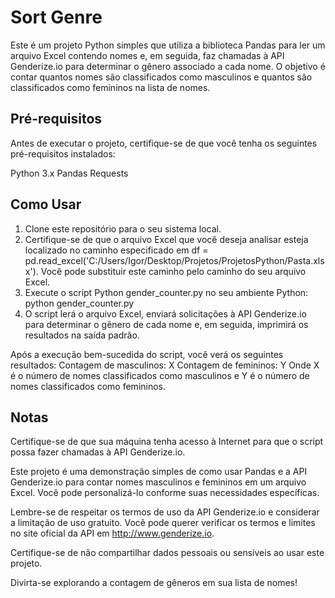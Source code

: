 # Sort Genre

Este é um projeto Python simples que utiliza a biblioteca Pandas para ler um arquivo Excel contendo nomes e, em seguida, faz chamadas à API Genderize.io para determinar o gênero associado a cada nome. O objetivo é contar quantos nomes são classificados como masculinos e quantos são classificados como femininos na lista de nomes.

## Pré-requisitos
Antes de executar o projeto, certifique-se de que você tenha os seguintes pré-requisitos instalados:

Python 3.x
Pandas
Requests

## Como Usar

1. Clone este repositório para o seu sistema local.
2. Certifique-se de que o arquivo Excel que você deseja analisar esteja localizado no caminho especificado em df = pd.read_excel('C:/Users/Igor/Desktop/Projetos/ProjetosPython/Pasta.xlsx'). Você pode substituir este caminho pelo caminho do seu arquivo Excel.
3. Execute o script Python gender_counter.py no seu ambiente Python: python gender_counter.py
4. O script lerá o arquivo Excel, enviará solicitações à API Genderize.io para determinar o gênero de cada nome e, em seguida, imprimirá os resultados na saída padrão.

Após a execução bem-sucedida do script, você verá os seguintes resultados:
Contagem de masculinos: X
Contagem de femininos: Y
Onde X é o número de nomes classificados como masculinos e Y é o número de nomes classificados como femininos.

## Notas
Certifique-se de que sua máquina tenha acesso à Internet para que o script possa fazer chamadas à API Genderize.io.

Este projeto é uma demonstração simples de como usar Pandas e a API Genderize.io para contar nomes masculinos e femininos em um arquivo Excel. Você pode personalizá-lo conforme suas necessidades específicas.

Lembre-se de respeitar os termos de uso da API Genderize.io e considerar a limitação de uso gratuito. Você pode querer verificar os termos e limites no site oficial da API em http://www.genderize.io.

Certifique-se de não compartilhar dados pessoais ou sensíveis ao usar este projeto.

Divirta-se explorando a contagem de gêneros em sua lista de nomes!
